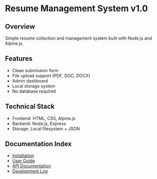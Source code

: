 # Resume Management System v1.0

## Overview
Simple resume collection and management system built with Node.js and Alpine.js.

## Features
- Clean submission form
- File upload support (PDF, DOC, DOCX)
- Admin dashboard
- Local storage system
- No database required

## Technical Stack
- Frontend: HTML, CSS, Alpine.js
- Backend: Node.js, Express
- Storage: Local filesystem + JSON

## Documentation Index
- [Installation](installation.md)
- [User Guide](user-guide.md)
- [API Documentation](api.md)
- [Development Log](development-log.md)